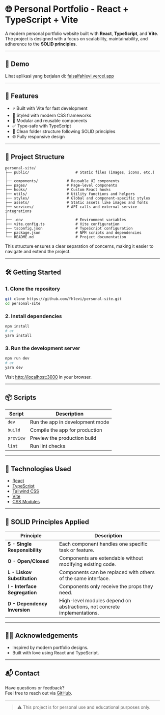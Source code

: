 # 🌐 Personal Portfolio - React + TypeScript + Vite

A modern personal portfolio website built with **React**, **TypeScript**, and **Vite**. The project is designed with a focus on scalability, maintainability, and adherence to the **SOLID principles**.

---

## 🔗 Demo

Lihat aplikasi yang berjalan di: [faisalfahlevi.vercel.app](https://faisalfahlevi.vercel.app/)

---

## 🚀 Features

- ⚡ Built with Vite for fast development
- 🎨 Styled with modern CSS frameworks
- 🧱 Modular and reusable components
- ✅ Type-safe with TypeScript
- 📂 Clean folder structure following SOLID principles
- 🌐 Fully responsive design

---

## 📂 Project Structure

```
personal-site/
├── public/                     # Static files (images, icons, etc.)
│
├── components/             # Reusable UI components
├── pages/                  # Page-level components
├── hooks/                  # Custom React hooks
├── utils/                  # Utility functions and helpers
├── styles/                 # Global and component-specific styles
├── assets/                 # Static assets like images and fonts
├── services/               # API calls and external service integrations
│
├── .env                        # Environment variables
├── vite.config.ts              # Vite configuration
├── tsconfig.json               # TypeScript configuration
├── package.json                # NPM scripts and dependencies
└── README.md                   # Project documentation
```

This structure ensures a clear separation of concerns, making it easier to navigate and extend the project.

---

## 🛠️ Getting Started

### 1. Clone the repository

```bash
git clone https://github.com/fhlevi/personal-site.git
cd personal-site
```

### 2. Install dependencies

```bash
npm install
# or
yarn install
```

### 3. Run the development server

```bash
npm run dev
# or
yarn dev
```

Visit [http://localhost:3000](http://localhost:3000) in your browser.

---

## 📦 Scripts

| Script         | Description                       |
|----------------|-----------------------------------|
| `dev`          | Run the app in development mode   |
| `build`        | Compile the app for production    |
| `preview`      | Preview the production build      |
| `lint`         | Run lint checks                   |

---

## 📌 Technologies Used

- [React](https://reactjs.org/)
- [TypeScript](https://www.typescriptlang.org/)
- [Tailwind CSS](https://tailwindcss.com/)
- [Vite](https://vitejs.dev/)
- [CSS Modules](https://github.com/css-modules/css-modules)

---

## 🧠 SOLID Principles Applied

| Principle | Description |
|----------|-------------|
| **S - Single Responsibility** | Each component handles one specific task or feature. |
| **O - Open/Closed** | Components are extendable without modifying existing code. |
| **L - Liskov Substitution** | Components can be replaced with others of the same interface. |
| **I - Interface Segregation** | Components only receive the props they need. |
| **D - Dependency Inversion** | High-level modules depend on abstractions, not concrete implementations. |

---

## 🙋‍♂️ Acknowledgements

- Inspired by modern portfolio designs.
- Built with love using React and TypeScript.

---

## 📬 Contact

Have questions or feedback?  
Feel free to reach out via [GitHub](https://github.com/fhlevi).

---

> ⚠️ This project is for personal use and educational purposes only.
